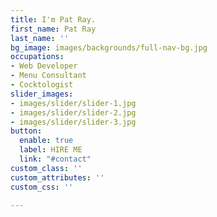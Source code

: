 ```yaml
---
title: I'm Pat Ray.
first_name: Pat Ray
last_name: ''
bg_image: images/backgrounds/full-nav-bg.jpg
occupations:
- Web Developer
- Menu Consultant
- Cocktologist
slider_images:
- images/slider/slider-1.jpg
- images/slider/slider-2.jpg
- images/slider/slider-3.jpg
button:
  enable: true
  label: HIRE ME
  link: "#contact"
custom_class: ''
custom_attributes: ''
custom_css: ''

---
```

